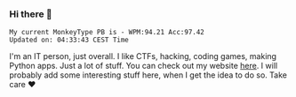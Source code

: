 ### Hi there 👋
<!-- PB START -->
```
My current MonkeyType PB is - WPM:94.21 Acc:97.42
Updated on: 04:33:43 CEST Time
```
<!-- PB END -->
I'm an IT person, just overall. I like CTFs, hacking, coding games, making Python apps. Just a lot of stuff.
You can check out my website [here](https://skill3472.github.io/).
I will probably add some interesting stuff here, when I get the idea to do so. Take care ❤️
